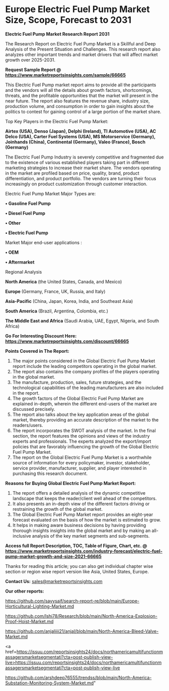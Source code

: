 # Europe Electric Fuel Pump Market Size, Scope, Forecast to 2031

<strong>Electric Fuel Pump Market Research Report 2031</strong>

The Research Report on Electric Fuel Pump Market is a Skillful and Deep Analysis of the Present Situation and Challenges. This research report also analyzes other important trends and market drivers that will affect market growth over 2025-2031.

<strong>Request Sample Report @ <a href=https://www.marketreportsinsights.com/sample/66665>https://www.marketreportsinsights.com/sample/66665</a></strong>

This Electric Fuel Pump market report aims to provide all the participants and the vendors will all the details about growth factors, shortcomings, threats, and the profitable opportunities that the market will present in the near future. The report also features the revenue share, industry size, production volume, and consumption in order to gain insights about the politics to contest for gaining control of a large portion of the market share.

Top Key Players in the Electric Fuel Pump Market:

<strong>Airtex (USA), Denso (Japan), Delphi (Ireland), TI Automotive (USA), AC Delco (USA), Carter Fuel Systems (USA), MS Motorservice (Germany), Joinhands (China), Continental (Germany), Valeo (France), Bosch (Germany)</strong>

The Electric Fuel Pump Industry is severely competitive and fragmented due to the existence of various established players taking part in different marketing strategies to increase their market share. The vendors operating in the market are profiled based on price, quality, brand, product differentiation, and product portfolio. The vendors are turning their focus increasingly on product customization through customer interaction.

Electric Fuel Pump Market Major Types are:

<strong>• Gasoline Fuel Pump

• Diesel Fuel Pump

• Other

• Electric Fuel Pump</strong>

Market Major end-user applications :

<strong>• OEM

• Aftermarket</strong>

Regional Analysis

</u><strong><b>North America</b></strong> (the United States, Canada, and Mexico)

<strong><b>Europe </b></strong>(Germany, France, UK, Russia, and Italy)

<strong><b>Asia-Pacific</b></strong> (China, Japan, Korea, India, and Southeast Asia)

<strong><b>South America</b></strong> (Brazil, Argentina, Colombia, etc.)

<strong><b>The Middle East and Africa</b></strong> (Saudi Arabia, UAE, Egypt, Nigeria, and South Africa)

<strong>Go For Interesting Discount Here: <a href=https://www.marketreportsinsights.com/discount/66665>https://www.marketreportsinsights.com/discount/66665</a></strong>

<strong>Points Covered in The Report:</strong>
<ol>
  <li>The major points considered in the Global Electric Fuel Pump Market report include the leading competitors operating in the global market.</li>
  <li>The report also contains the company profiles of the players operating in the global market.</li>
  <li>The manufacture, production, sales, future strategies, and the technological capabilities of the leading manufacturers are also included in the report.</li>
  <li>The growth factors of the Global Electric Fuel Pump Market are explained in-depth, wherein the different end-users of the market are discussed precisely.</li>
  <li>The report also talks about the key application areas of the global market, thereby providing an accurate description of the market to the readers/users.</li>
  <li>The report incorporates the SWOT analysis of the market. In the final section, the report features the opinions and views of the industry experts and professionals. The experts analyzed the export/import policies that are favorably influencing the growth of the Global Electric Fuel Pump Market.</li>
  <li>The report on the Global Electric Fuel Pump Market is a worthwhile source of information for every policymaker, investor, stakeholder, service provider, manufacturer, supplier, and player interested in purchasing this research document.</li>
</ol>
<strong>Reasons for Buying Global Electric Fuel Pump Market Report:</strong>

<ol>
  <li>The report offers a detailed analysis of the dynamic competitive landscape that keeps the reader/client well ahead of the competitors.</li>
  <li>It also presents an in-depth view of the different factors driving or restraining the growth of the global market.</li>
  <li>The Global Electric Fuel Pump Market report provides an eight-year forecast evaluated on the basis of how the market is estimated to grow.</li>
  <li>It helps in making aware business decisions by having providing thorough insights insights into the global market and by making an all-inclusive analysis of the key market segments and sub-segments.</li>
</ol>
<strong>Access full Report Description, TOC, Table of Figure, Chart, etc. @ <a href=https://www.marketreportsinsights.com/industry-forecast/electric-fuel-pump-market-growth-and-size-2021-66665>https://www.marketreportsinsights.com/industry-forecast/electric-fuel-pump-market-growth-and-size-2021-66665</a></strong>


Thanks for reading this article; you can also get individual chapter wise section or region wise report version like Asia, United States, Europe.

<strong>Contact Us:</strong>
sales@marketreportsinsights.com

<strong>Our other reports:</strong>

<a href=https://github.com/sayysaif/search-report-re/blob/main/Europe-Horticultural-Lighting-Market.md>https://github.com/sayysaif/search-report-re/blob/main/Europe-Horticultural-Lighting-Market.md</a>

<a href=https://github.com/Ishi78/Research/blob/main/North-America-Explosion-Proof-Hoist-Market.md>https://github.com/Ishi78/Research/blob/main/North-America-Explosion-Proof-Hoist-Market.md</a>

<a href=https://github.com/anjaliiii21/anjal/blob/main/North-America-Bleed-Valve-Market.md>https://github.com/anjaliiii21/anjal/blob/main/North-America-Bleed-Valve-Market.md</a>

<a href=https://issuu.com/reportsinsights24/docs/northamericamultifunctionmassagersmarketsegmentati?cta=post-publish-view-live>https://issuu.com/reportsinsights24/docs/northamericamultifunctionmassagersmarketsegmentati?cta=post-publish-view-live</a>

<a href=https://github.com/arshdeep76555/trendss/blob/main/North-America-Substation-Monitoring-System-Market.md>https://github.com/arshdeep76555/trendss/blob/main/North-America-Substation-Monitoring-System-Market.md</a>"
